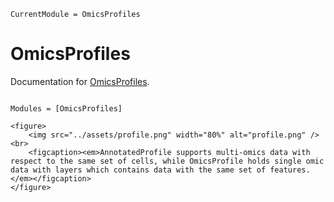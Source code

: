 ```@meta
CurrentModule = OmicsProfiles
```

# OmicsProfiles

Documentation for [OmicsProfiles](https://github.com/yuehhua/OmicsProfiles.jl).

```@index
```

```@autodocs
Modules = [OmicsProfiles]
```

```@raw html
<figure>
    <img src="../assets/profile.png" width="80%" alt="profile.png" /><br>
    <figcaption><em>AnnotatedProfile supports multi-omics data with respect to the same set of cells, while OmicsProfile holds single omic data with layers which contains data with the same set of features.</em></figcaption>
</figure>
```
